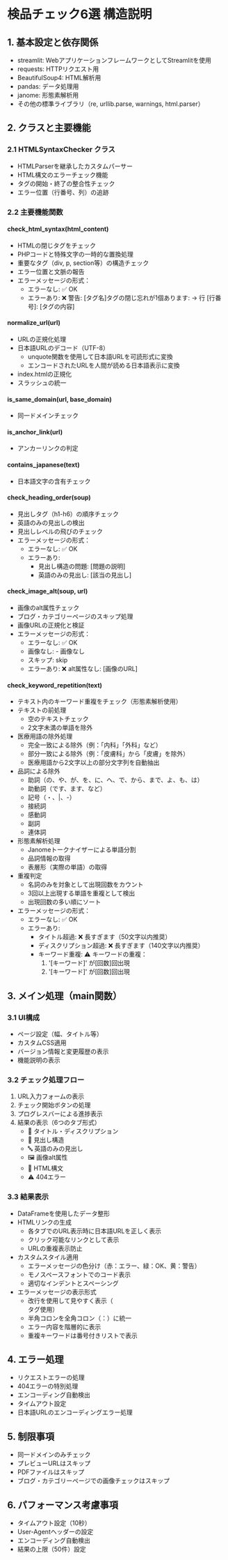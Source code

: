 # 検品チェック6選 構造説明

## 1. 基本設定と依存関係
- streamlit: WebアプリケーションフレームワークとしてStreamlitを使用
- requests: HTTPリクエスト用
- BeautifulSoup4: HTML解析用
- pandas: データ処理用
- janome: 形態素解析用
- その他の標準ライブラリ（re, urllib.parse, warnings, html.parser）

## 2. クラスと主要機能

### 2.1 HTMLSyntaxChecker クラス
- HTMLParserを継承したカスタムパーサー
- HTML構文のエラーチェック機能
- タグの開始・終了の整合性チェック
- エラー位置（行番号、列）の追跡

### 2.2 主要機能関数

#### check_html_syntax(html_content)
- HTMLの閉じタグをチェック
- PHPコードと特殊文字の一時的な置換処理
- 重要なタグ（div, p, section等）の構造チェック
- エラー位置と文脈の報告
- エラーメッセージの形式：
  - エラーなし: ✅ OK
  - エラーあり: ❌ 警告: [タグ名]タグの閉じ忘れが1個あります: → 行 [行番号]: [タグの内容]

#### normalize_url(url)
- URLの正規化処理
- 日本語URLのデコード（UTF-8）
  - unquote関数を使用して日本語URLを可読形式に変換
  - エンコードされたURLを人間が読める日本語表示に変換
- index.htmlの正規化
- スラッシュの統一

#### is_same_domain(url, base_domain)
- 同一ドメインチェック

#### is_anchor_link(url)
- アンカーリンクの判定

#### contains_japanese(text)
- 日本語文字の含有チェック

#### check_heading_order(soup)
- 見出しタグ（h1-h6）の順序チェック
- 英語のみの見出しの検出
- 見出しレベルの飛びのチェック
- エラーメッセージの形式：
  - エラーなし: ✅ OK
  - エラーあり: 
    - 見出し構造の問題: [問題の説明]
    - 英語のみの見出し: [該当の見出し]

#### check_image_alt(soup, url)
- 画像のalt属性チェック
- ブログ・カテゴリーページのスキップ処理
- 画像URLの正規化と検証
- エラーメッセージの形式：
  - エラーなし: ✅ OK
  - 画像なし: - 画像なし
  - スキップ: skip
  - エラーあり: ❌ alt属性なし: [画像のURL]

#### check_keyword_repetition(text)
- テキスト内のキーワード重複をチェック（形態素解析使用）
- テキストの前処理
  - 空のテキストチェック
  - 2文字未満の単語を除外
- 医療用語の除外処理
  - 完全一致による除外（例：「内科」「外科」など）
  - 部分一致による除外（例：「皮膚科」から「皮膚」を除外）
  - 医療用語から2文字以上の部分文字列を自動抽出
- 品詞による除外
  - 助詞（の、や、が、を、に、へ、で、から、まで、よ、も、は）
  - 助動詞（です、ます、など）
  - 記号（・、|、-）
  - 接続詞
  - 感動詞
  - 副詞
  - 連体詞
- 形態素解析処理
  - Janomeトークナイザーによる単語分割
  - 品詞情報の取得
  - 表層形（実際の単語）の取得
- 重複判定
  - 名詞のみを対象として出現回数をカウント
  - 3回以上出現する単語を重複として検出
  - 出現回数の多い順にソート
- エラーメッセージの形式：
  - エラーなし: ✅ OK
  - エラーあり: 
    - タイトル超過: ❌ 長すぎます（50文字以内推奨）
    - ディスクリプション超過: ❌ 長すぎます（140文字以内推奨）
    - キーワード重複: 
      ⚠️ キーワードの重複：
      1. '[キーワード]' が[回数]回出現
      2. '[キーワード]' が[回数]回出現

## 3. メイン処理（main関数）

### 3.1 UI構成
- ページ設定（幅、タイトル等）
- カスタムCSS適用
- バージョン情報と変更履歴の表示
- 機能説明の表示

### 3.2 チェック処理フロー
1. URL入力フォームの表示
2. チェック開始ボタンの処理
3. プログレスバーによる進捗表示
4. 結果の表示（6つのタブ形式）
   - 📝 タイトル・ディスクリプション
   - 📑 見出し構造
   - 🔤 英語のみの見出し
   - 🖼️ 画像alt属性
   - 🔧 HTML構文
   - ⚠️ 404エラー

### 3.3 結果表示
- DataFrameを使用したデータ整形
- HTMLリンクの生成
  - 各タブでのURL表示時に日本語URLを正しく表示
  - クリック可能なリンクとして表示
  - URLの重複表示防止
- カスタムスタイル適用
  - エラーメッセージの色分け（赤：エラー、緑：OK、黄：警告）
  - モノスペースフォントでのコード表示
  - 適切なインデントとスペーシング
- エラーメッセージの表示形式
  - 改行を使用して見やすく表示（<br>タグ使用）
  - 半角コロンを全角コロン（：）に統一
  - エラー内容を階層的に表示
  - 重複キーワードは番号付きリストで表示

## 4. エラー処理
- リクエストエラーの処理
- 404エラーの特別処理
- エンコーディング自動検出
- タイムアウト設定
- 日本語URLのエンコーディングエラー処理

## 5. 制限事項
- 同一ドメインのみチェック
- プレビューURLはスキップ
- PDFファイルはスキップ
- ブログ・カテゴリーページでの画像チェックはスキップ

## 6. パフォーマンス考慮事項
- タイムアウト設定（10秒）
- User-Agentヘッダーの設定
- エンコーディング自動検出
- 結果の上限（50件）設定 